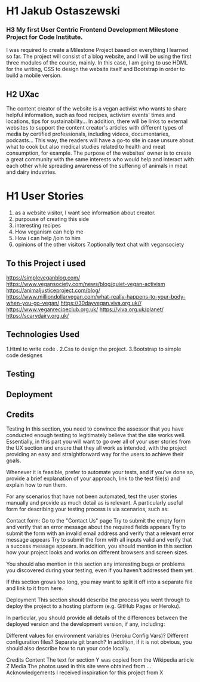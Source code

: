 # H1 Jakub Ostaszewski
### H3 My first User Centric Frontend Development Milestone Project for Code Institute.
I was required to create a Milestone Project based on everything I learned so far.
The project will consist of a blog website, and I will be using the first three modules of the course, mainly. 
In this case, I am going to use HDML for the writing, CSS to design the website itself and Bootstrap
in order to build a mobile version.

## H2 UXac

The content creator of the website is a vegan activist who wants to share helpful information, such as 
food recipes, activism events' times and locations, tips for sustainability...
In addition, there will be links to external websites to support the content creator's articles with different types 
of media by certified professionals, including videos, documentaries, podcasts...
This way, the readers will have a go-to site in case unsure about what to cook but also medical studies related to 
health and meat consumption, for example.
The purpose of the websites' owner is to create a great community with the same interests who would help 
and interact with each other while spreading awareness of the suffering of animals in meat and dairy industries.

# H1 User Stories
1. as a website visitor, I want see information about creator.
2. purpouse of creating this side
3. interesting recipes
4. How veganism can help me
5. How i can help /join to him
6. opinions of the other visitors
7.optionally text chat with vegansociety

## To this Project i used 
https://simpleveganblog.com/
https://www.vegansociety.com/news/blog/quiet-vegan-activism
https://animaljusticeproject.com/blog/
https://www.milliondollarvegan.com/what-really-happens-to-your-body-when-you-go-vegan/
https://30dayvegan.viva.org.uk//
https://www.veganrecipeclub.org.uk/
https://viva.org.uk/planet/
https://scarydairy.org.uk/


## Technologies Used 
1.Html to write code .
2.Css to design the project.
3.Bootstrap to simple code designes

## Testing

## Deployment

## Credits

Testing
In this section, you need to convince the assessor that you have conducted enough testing to legitimately believe that the site works well. Essentially, in this part you will want to go over all of your user stories from the UX section and ensure that they all work as intended, with the project providing an easy and straightforward way for the users to achieve their goals.

Whenever it is feasible, prefer to automate your tests, and if you've done so, provide a brief explanation of your approach, link to the test file(s) and explain how to run them.

For any scenarios that have not been automated, test the user stories manually and provide as much detail as is relevant. A particularly useful form for describing your testing process is via scenarios, such as:

Contact form:
Go to the "Contact Us" page
Try to submit the empty form and verify that an error message about the required fields appears
Try to submit the form with an invalid email address and verify that a relevant error message appears
Try to submit the form with all inputs valid and verify that a success message appears.
In addition, you should mention in this section how your project looks and works on different browsers and screen sizes.

You should also mention in this section any interesting bugs or problems you discovered during your testing, even if you haven't addressed them yet.

If this section grows too long, you may want to split it off into a separate file and link to it from here.

Deployment
This section should describe the process you went through to deploy the project to a hosting platform (e.g. GitHub Pages or Heroku).

In particular, you should provide all details of the differences between the deployed version and the development version, if any, including:

Different values for environment variables (Heroku Config Vars)?
Different configuration files?
Separate git branch?
In addition, if it is not obvious, you should also describe how to run your code locally.

Credits
Content
The text for section Y was copied from the Wikipedia article Z
Media
The photos used in this site were obtained from ...
Acknowledgements
I received inspiration for this project from X






